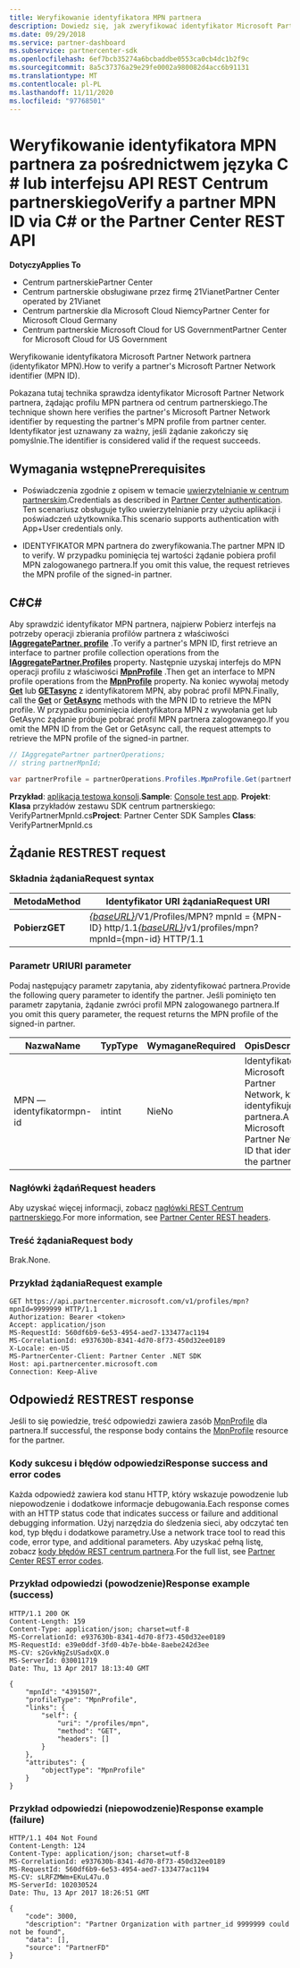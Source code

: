 ```yaml
---
title: Weryfikowanie identyfikatora MPN partnera
description: Dowiedz się, jak zweryfikować identyfikator Microsoft Partner Network partnera (identyfikator MPN), żądając profilu MPN partnera za pośrednictwem usługi C \# lub interfejsu API REST Centrum partnerskiego.
ms.date: 09/29/2018
ms.service: partner-dashboard
ms.subservice: partnercenter-sdk
ms.openlocfilehash: 6ef7bcb35274a6bcbaddbe0553ca0cb4dc1b2f9c
ms.sourcegitcommit: 8a5c37376a29e29fe0002a980082d4acc6b91131
ms.translationtype: MT
ms.contentlocale: pl-PL
ms.lasthandoff: 11/11/2020
ms.locfileid: "97768501"
---
```

# <a name="verify-a-partner-mpn-id-via-c-or-the-partner-center-rest-api"></a><span data-ttu-id="58a7b-103">Weryfikowanie identyfikatora MPN partnera za pośrednictwem języka C \# lub interfejsu API REST Centrum partnerskiego</span><span class="sxs-lookup"><span data-stu-id="58a7b-103">Verify a partner MPN ID via C\# or the Partner Center REST API</span></span>

<span data-ttu-id="58a7b-104">**Dotyczy**</span><span class="sxs-lookup"><span data-stu-id="58a7b-104">**Applies To**</span></span>

- <span data-ttu-id="58a7b-105">Centrum partnerskie</span><span class="sxs-lookup"><span data-stu-id="58a7b-105">Partner Center</span></span>
- <span data-ttu-id="58a7b-106">Centrum partnerskie obsługiwane przez firmę 21Vianet</span><span class="sxs-lookup"><span data-stu-id="58a7b-106">Partner Center operated by 21Vianet</span></span>
- <span data-ttu-id="58a7b-107">Centrum partnerskie dla Microsoft Cloud Niemcy</span><span class="sxs-lookup"><span data-stu-id="58a7b-107">Partner Center for Microsoft Cloud Germany</span></span>
- <span data-ttu-id="58a7b-108">Centrum partnerskie Microsoft Cloud for US Government</span><span class="sxs-lookup"><span data-stu-id="58a7b-108">Partner Center for Microsoft Cloud for US Government</span></span>

<span data-ttu-id="58a7b-109">Weryfikowanie identyfikatora Microsoft Partner Network partnera (identyfikator MPN).</span><span class="sxs-lookup"><span data-stu-id="58a7b-109">How to verify a partner's Microsoft Partner Network identifier (MPN ID).</span></span>

<span data-ttu-id="58a7b-110">Pokazana tutaj technika sprawdza identyfikator Microsoft Partner Network partnera, żądając profilu MPN partnera od centrum partnerskiego.</span><span class="sxs-lookup"><span data-stu-id="58a7b-110">The technique shown here verifies the partner's Microsoft Partner Network identifier by requesting the partner's MPN profile from partner center.</span></span> <span data-ttu-id="58a7b-111">Identyfikator jest uznawany za ważny, jeśli żądanie zakończy się pomyślnie.</span><span class="sxs-lookup"><span data-stu-id="58a7b-111">The identifier is considered valid if the request succeeds.</span></span>

## <a name="prerequisites"></a><span data-ttu-id="58a7b-112">Wymagania wstępne</span><span class="sxs-lookup"><span data-stu-id="58a7b-112">Prerequisites</span></span>

- <span data-ttu-id="58a7b-113">Poświadczenia zgodnie z opisem w temacie [uwierzytelnianie w centrum partnerskim](partner-center-authentication.md).</span><span class="sxs-lookup"><span data-stu-id="58a7b-113">Credentials as described in [Partner Center authentication](partner-center-authentication.md).</span></span> <span data-ttu-id="58a7b-114">Ten scenariusz obsługuje tylko uwierzytelnianie przy użyciu aplikacji i poświadczeń użytkownika.</span><span class="sxs-lookup"><span data-stu-id="58a7b-114">This scenario supports authentication with App+User credentials only.</span></span>

- <span data-ttu-id="58a7b-115">IDENTYFIKATOR MPN partnera do zweryfikowania.</span><span class="sxs-lookup"><span data-stu-id="58a7b-115">The partner MPN ID to verify.</span></span> <span data-ttu-id="58a7b-116">W przypadku pominięcia tej wartości żądanie pobiera profil MPN zalogowanego partnera.</span><span class="sxs-lookup"><span data-stu-id="58a7b-116">If you omit this value, the request retrieves the MPN profile of the signed-in partner.</span></span>

## <a name="c"></a><span data-ttu-id="58a7b-117">C\#</span><span class="sxs-lookup"><span data-stu-id="58a7b-117">C\#</span></span>

<span data-ttu-id="58a7b-118">Aby sprawdzić identyfikator MPN partnera, najpierw Pobierz interfejs na potrzeby operacji zbierania profilów partnera z właściwości [**IAggregatePartner. profile**](/dotnet/api/microsoft.store.partnercenter.ipartner.profiles) .</span><span class="sxs-lookup"><span data-stu-id="58a7b-118">To verify a partner's MPN ID, first retrieve an interface to partner profile collection operations from the [**IAggregatePartner.Profiles**](/dotnet/api/microsoft.store.partnercenter.ipartner.profiles) property.</span></span> <span data-ttu-id="58a7b-119">Następnie uzyskaj interfejs do MPN operacji profilu z właściwości [**MpnProfile**](/dotnet/api/microsoft.store.partnercenter.profiles.ipartnerprofilecollection.mpnprofile) .</span><span class="sxs-lookup"><span data-stu-id="58a7b-119">Then get an interface to MPN profile operations from the [**MpnProfile**](/dotnet/api/microsoft.store.partnercenter.profiles.ipartnerprofilecollection.mpnprofile) property.</span></span> <span data-ttu-id="58a7b-120">Na koniec wywołaj metody [**Get**](/dotnet/api/microsoft.store.partnercenter.profiles.impnprofile.get) lub [**GETasync**](/dotnet/api/microsoft.store.partnercenter.profiles.impnprofile.getasync) z identyfikatorem MPN, aby pobrać profil MPN.</span><span class="sxs-lookup"><span data-stu-id="58a7b-120">Finally, call the [**Get**](/dotnet/api/microsoft.store.partnercenter.profiles.impnprofile.get) or [**GetAsync**](/dotnet/api/microsoft.store.partnercenter.profiles.impnprofile.getasync) methods with the MPN ID to retrieve the MPN profile.</span></span> <span data-ttu-id="58a7b-121">W przypadku pominięcia identyfikatora MPN z wywołania get lub GetAsync żądanie próbuje pobrać profil MPN partnera zalogowanego.</span><span class="sxs-lookup"><span data-stu-id="58a7b-121">If you omit the MPN ID from the Get or GetAsync call, the request attempts to retrieve the MPN profile of the signed-in partner.</span></span>

``` csharp
// IAggregatePartner partnerOperations;
// string partnerMpnId;

var partnerProfile = partnerOperations.Profiles.MpnProfile.Get(partnerMpnId);
```

<span data-ttu-id="58a7b-122">**Przykład**: [aplikacja testowa konsoli](console-test-app.md).</span><span class="sxs-lookup"><span data-stu-id="58a7b-122">**Sample**: [Console test app](console-test-app.md).</span></span> <span data-ttu-id="58a7b-123">**Projekt**: **Klasa** przykładów zestawu SDK centrum partnerskiego: VerifyPartnerMpnId.cs</span><span class="sxs-lookup"><span data-stu-id="58a7b-123">**Project**: Partner Center SDK Samples **Class**: VerifyPartnerMpnId.cs</span></span>

## <a name="rest-request"></a><span data-ttu-id="58a7b-124">Żądanie REST</span><span class="sxs-lookup"><span data-stu-id="58a7b-124">REST request</span></span>

### <a name="request-syntax"></a><span data-ttu-id="58a7b-125">Składnia żądania</span><span class="sxs-lookup"><span data-stu-id="58a7b-125">Request syntax</span></span>

| <span data-ttu-id="58a7b-126">Metoda</span><span class="sxs-lookup"><span data-stu-id="58a7b-126">Method</span></span>  | <span data-ttu-id="58a7b-127">Identyfikator URI żądania</span><span class="sxs-lookup"><span data-stu-id="58a7b-127">Request URI</span></span>                                                                         |
|---------|-------------------------------------------------------------------------------------|
| <span data-ttu-id="58a7b-128">**Pobierz**</span><span class="sxs-lookup"><span data-stu-id="58a7b-128">**GET**</span></span> | <span data-ttu-id="58a7b-129">[*{baseURL}*](partner-center-rest-urls.md)/V1/Profiles/MPN? mpnId = {MPN-ID} http/1.1</span><span class="sxs-lookup"><span data-stu-id="58a7b-129">[*{baseURL}*](partner-center-rest-urls.md)/v1/profiles/mpn?mpnId={mpn-id} HTTP/1.1</span></span> |

### <a name="uri-parameter"></a><span data-ttu-id="58a7b-130">Parametr URI</span><span class="sxs-lookup"><span data-stu-id="58a7b-130">URI parameter</span></span>

<span data-ttu-id="58a7b-131">Podaj następujący parametr zapytania, aby zidentyfikować partnera.</span><span class="sxs-lookup"><span data-stu-id="58a7b-131">Provide the following query parameter to identify the partner.</span></span> <span data-ttu-id="58a7b-132">Jeśli pominięto ten parametr zapytania, żądanie zwróci profil MPN zalogowanego partnera.</span><span class="sxs-lookup"><span data-stu-id="58a7b-132">If you omit this query parameter, the request returns the MPN profile of the signed-in partner.</span></span>

| <span data-ttu-id="58a7b-133">Nazwa</span><span class="sxs-lookup"><span data-stu-id="58a7b-133">Name</span></span>   | <span data-ttu-id="58a7b-134">Typ</span><span class="sxs-lookup"><span data-stu-id="58a7b-134">Type</span></span> | <span data-ttu-id="58a7b-135">Wymagane</span><span class="sxs-lookup"><span data-stu-id="58a7b-135">Required</span></span> | <span data-ttu-id="58a7b-136">Opis</span><span class="sxs-lookup"><span data-stu-id="58a7b-136">Description</span></span>                                                 |
|--------|------|----------|-------------------------------------------------------------|
| <span data-ttu-id="58a7b-137">MPN — identyfikator</span><span class="sxs-lookup"><span data-stu-id="58a7b-137">mpn-id</span></span> | <span data-ttu-id="58a7b-138">int</span><span class="sxs-lookup"><span data-stu-id="58a7b-138">int</span></span>  | <span data-ttu-id="58a7b-139">Nie</span><span class="sxs-lookup"><span data-stu-id="58a7b-139">No</span></span>       | <span data-ttu-id="58a7b-140">Identyfikator Microsoft Partner Network, który identyfikuje partnera.</span><span class="sxs-lookup"><span data-stu-id="58a7b-140">A Microsoft Partner Network ID that identifies the partner.</span></span> |

### <a name="request-headers"></a><span data-ttu-id="58a7b-141">Nagłówki żądań</span><span class="sxs-lookup"><span data-stu-id="58a7b-141">Request headers</span></span>

<span data-ttu-id="58a7b-142">Aby uzyskać więcej informacji, zobacz [nagłówki REST Centrum partnerskiego](headers.md).</span><span class="sxs-lookup"><span data-stu-id="58a7b-142">For more information, see [Partner Center REST headers](headers.md).</span></span>

### <a name="request-body"></a><span data-ttu-id="58a7b-143">Treść żądania</span><span class="sxs-lookup"><span data-stu-id="58a7b-143">Request body</span></span>

<span data-ttu-id="58a7b-144">Brak.</span><span class="sxs-lookup"><span data-stu-id="58a7b-144">None.</span></span>

### <a name="request-example"></a><span data-ttu-id="58a7b-145">Przykład żądania</span><span class="sxs-lookup"><span data-stu-id="58a7b-145">Request example</span></span>

```http
GET https://api.partnercenter.microsoft.com/v1/profiles/mpn?mpnId=9999999 HTTP/1.1
Authorization: Bearer <token>
Accept: application/json
MS-RequestId: 560df6b9-6e53-4954-aed7-133477ac1194
MS-CorrelationId: e937630b-8341-4d70-8f73-450d32ee0189
X-Locale: en-US
MS-PartnerCenter-Client: Partner Center .NET SDK
Host: api.partnercenter.microsoft.com
Connection: Keep-Alive
```

## <a name="rest-response"></a><span data-ttu-id="58a7b-146">Odpowiedź REST</span><span class="sxs-lookup"><span data-stu-id="58a7b-146">REST response</span></span>

<span data-ttu-id="58a7b-147">Jeśli to się powiedzie, treść odpowiedzi zawiera zasób [MpnProfile](profile-resources.md#mpnprofile) dla partnera.</span><span class="sxs-lookup"><span data-stu-id="58a7b-147">If successful, the response body contains the [MpnProfile](profile-resources.md#mpnprofile) resource for the partner.</span></span>

### <a name="response-success-and-error-codes"></a><span data-ttu-id="58a7b-148">Kody sukcesu i błędów odpowiedzi</span><span class="sxs-lookup"><span data-stu-id="58a7b-148">Response success and error codes</span></span>

<span data-ttu-id="58a7b-149">Każda odpowiedź zawiera kod stanu HTTP, który wskazuje powodzenie lub niepowodzenie i dodatkowe informacje debugowania.</span><span class="sxs-lookup"><span data-stu-id="58a7b-149">Each response comes with an HTTP status code that indicates success or failure and additional debugging information.</span></span> <span data-ttu-id="58a7b-150">Użyj narzędzia do śledzenia sieci, aby odczytać ten kod, typ błędu i dodatkowe parametry.</span><span class="sxs-lookup"><span data-stu-id="58a7b-150">Use a network trace tool to read this code, error type, and additional parameters.</span></span> <span data-ttu-id="58a7b-151">Aby uzyskać pełną listę, zobacz [kody błędów REST centrum partnera](error-codes.md).</span><span class="sxs-lookup"><span data-stu-id="58a7b-151">For the full list, see [Partner Center REST error codes](error-codes.md).</span></span>

### <a name="response-example-success"></a><span data-ttu-id="58a7b-152">Przykład odpowiedzi (powodzenie)</span><span class="sxs-lookup"><span data-stu-id="58a7b-152">Response example (success)</span></span>

```http
HTTP/1.1 200 OK
Content-Length: 159
Content-Type: application/json; charset=utf-8
MS-CorrelationId: e937630b-8341-4d70-8f73-450d32ee0189
MS-RequestId: e39e0ddf-3fd0-4b7e-bb4e-8aebe242d3ee
MS-CV: s2GvkNgZsUSadxQX.0
MS-ServerId: 030011719
Date: Thu, 13 Apr 2017 18:13:40 GMT

{
    "mpnId": "4391507",
    "profileType": "MpnProfile",
    "links": {
        "self": {
            "uri": "/profiles/mpn",
            "method": "GET",
            "headers": []
        }
    },
    "attributes": {
        "objectType": "MpnProfile"
    }
}
```

### <a name="response-example-failure"></a><span data-ttu-id="58a7b-153">Przykład odpowiedzi (niepowodzenie)</span><span class="sxs-lookup"><span data-stu-id="58a7b-153">Response example (failure)</span></span>

```http
HTTP/1.1 404 Not Found
Content-Length: 124
Content-Type: application/json; charset=utf-8
MS-CorrelationId: e937630b-8341-4d70-8f73-450d32ee0189
MS-RequestId: 560df6b9-6e53-4954-aed7-133477ac1194
MS-CV: sLRFZMWm+EKuL47u.0
MS-ServerId: 102030524
Date: Thu, 13 Apr 2017 18:26:51 GMT

{
    "code": 3000,
    "description": "Partner Organization with partner_id 9999999 could not be found",
    "data": [],
    "source": "PartnerFD"
}
```
